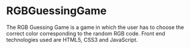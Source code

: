# RGBGuessingGame
The RGB Guessing Game is a game in which the user has to choose the correct color corresponding to the random RGB code. Front end technologies used are HTML5, CSS3 and JavaScript.
